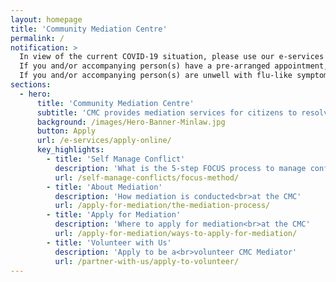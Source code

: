 ```yaml
---
layout: homepage
title: 'Community Mediation Centre'
permalink: /
notification: >
  In view of the current COVID-19 situation, please use our e-services to minimise your time spent in public spaces. <br>
  If you and/or accompanying person(s) have a pre-arranged appointment, you can reschedule by calling 1800 2255529. Our case officers will be in touch with you<br>
  If you and/or accompanying person(s) are unwell with flu-like symptoms and have travelled overseas recently, please refrain from visiting the Ministry of Law Services Centre. Please use our <a href="https://www.mlaw.gov.sg/e-services" target="_blank">e-services</a> instead.
sections:
  - hero:
      title: 'Community Mediation Centre'
      subtitle: 'CMC provides mediation services for citizens to resolve relational, community and social disputes'
      background: /images/Hero-Banner-Minlaw.jpg
      button: Apply
      url: /e-services/apply-online/
      key_highlights:
        - title: 'Self Manage Conflict'
          description: 'What is the 5-step FOCUS process to manage conflict'
          url: /self-manage-conflicts/focus-method/
        - title: 'About Mediation'
          description: 'How mediation is conducted<br>at the CMC'
          url: /apply-for-mediation/the-mediation-process/
        - title: 'Apply for Mediation'
          description: 'Where to apply for mediation<br>at the CMC'
          url: /apply-for-mediation/ways-to-apply-for-mediation/
        - title: 'Volunteer with Us'
          description: 'Apply to be a<br>volunteer CMC Mediator'
          url: /partner-with-us/apply-to-volunteer/
---
```

